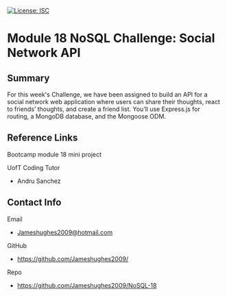 [![License: ISC](https://img.shields.io/badge/License-ISC-blue.svg)](https://opensource.org/licenses/ISC)
# Module 18 NoSQL Challenge: Social Network API 

## Summary

For this week's Challenge, we have been assigned to build an API for a social network web application where users can share their thoughts, react to friends’ thoughts, and create a friend list. You’ll use Express.js for routing, a MongoDB database, and the Mongoose ODM.


## Reference Links

Bootcamp module 18 mini project 


UofT Coding Tutor
- Andru Sanchez


## Contact Info 

Email
- Jameshughes2009@hotmail.com

GitHub
- https://github.com/Jameshughes2009/

Repo
- https://github.com/Jameshughes2009/NoSQL-18


